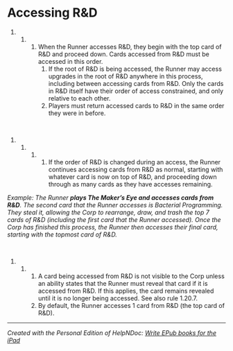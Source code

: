 # Accessing R&D

1. &nbsp;
   1. &nbsp;
      1. When the Runner accesses R\&D, they begin with the top card of R\&D and proceed down. Cards accessed from R\&D must be accessed in this order.
         1. If the root of R\&D is being accessed, the Runner may access upgrades in the root of R\&D anywhere in this process, including between accessing cards from R\&D. Only the cards in R\&D itself have their order of access constrained, and only relative to each other.
         1. Players must return accessed cards to R\&D in the same order they were in before.

&nbsp;

1. &nbsp;
   1. &nbsp;
      1. &nbsp;
         1. If the order of R\&D is changed during an access, the Runner continues accessing cards from R\&D as normal, starting with whatever card is now on top of R\&D, and proceeding down through as many cards as they have accesses remaining.

*Example: The Runner **plays The Maker’s Eye and accesses cards from R\&D**. The second card that the Runner accesses is Bacterial Programming. They steal it, allowing the Corp to rearrange, draw, and trash the top 7 cards of R\&D (including the first card that the Runner accessed). Once the Corp has finished this process, the Runner then accesses their final card, starting with the topmost card of R\&D.*

&nbsp;

1. &nbsp;
   1. &nbsp;
      1. A card being accessed from R\&D is not visible to the Corp unless an ability states that the Runner must reveal that card if it is accessed from R\&D. If this applies, the card remains revealed until it is no longer being accessed. See also rule 1.20.7.
      1. By default, the Runner accesses 1 card from R\&D (the top card of R\&D).


***
_Created with the Personal Edition of HelpNDoc: [Write EPub books for the iPad](<https://www.helpndoc.com/create-epub-ebooks>)_

